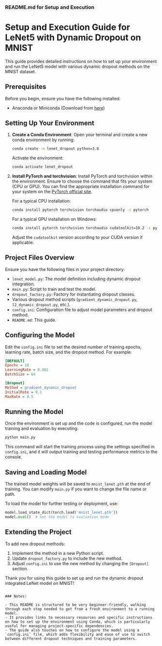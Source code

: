 ### README.md for Setup and Execution


# Setup and Execution Guide for LeNet5 with Dynamic Dropout on MNIST

This guide provides detailed instructions on how to set up your environment and run the LeNet5 model with various dynamic dropout methods on the MNIST dataset.

## Prerequisites

Before you begin, ensure you have the following installed:
- Anaconda or Miniconda (Download from [here](https://www.anaconda.com/products/individual))

## Setting Up Your Environment

1. **Create a Conda Environment**:
   Open your terminal and create a new conda environment by running:

   ```bash
   conda create -n lenet_dropout python=3.8
   ```

   Activate the environment:

   ```bash
   conda activate lenet_dropout
   ```

2. **Install PyTorch and torchvision**:
   Install PyTorch and torchvision within the environment. Ensure to choose the command that fits your system (CPU or GPU). You can find the appropriate installation command for your system on the [PyTorch official site](https://pytorch.org/).

   For a typical CPU installation:

   ```bash
   conda install pytorch torchvision torchaudio cpuonly -c pytorch
   ```

   For a typical GPU installation on Windows:

   ```bash
   conda install pytorch torchvision torchaudio cudatoolkit=10.2 -c pytorch
   ```

   Adjust the `cudatoolkit` version according to your CUDA version if applicable.

## Project Files Overview

Ensure you have the following files in your project directory:
- `lenet_model.py`: The model definition including dynamic dropout integration.
- `main.py`: Script to train and test the model.
- `dropout_factory.py`: Factory for instantiating dropout classes.
- Various dropout method scripts (`gradient_dynamic_dropout.py`, `l2_dynamic_dropout.py`, etc.).
- `config.ini`: Configuration file to adjust model parameters and dropout method.
- `README.md`: This guide.

## Configuring the Model

Edit the `config.ini` file to set the desired number of training epochs, learning rate, batch size, and the dropout method. For example:

```ini
[DEFAULT]
Epochs = 10
LearningRate = 0.001
BatchSize = 64

[Dropout]
Method = gradient_dynamic_dropout
InitialRate = 0.1
MaxRate = 0.5
```

## Running the Model

Once the environment is set up and the code is configured, run the model training and evaluation by executing:

```bash
python main.py
```

This command will start the training process using the settings specified in `config.ini`, and it will output training and testing performance metrics to the console.

## Saving and Loading Model

The trained model weights will be saved to `mnist_lenet.pth` at the end of training. You can modify `main.py` if you want to change the file name or path.

To load the model for further testing or deployment, use:

```python
model.load_state_dict(torch.load('mnist_lenet.pth'))
model.eval()  # Set the model to evaluation mode
```

## Extending the Project

To add new dropout methods:
1. Implement the method in a new Python script.
2. Update `dropout_factory.py` to include the new method.
3. Adjust `config.ini` to use the new method by changing the `[Dropout]` section.

Thank you for using this guide to set up and run the dynamic dropout integrated LeNet model on MNIST!
```

### Notes:

- This README is structured to be very beginner-friendly, walking through each step needed to get from a fresh environment to a running model.
- It provides links to necessary resources and specific instructions on how to set up the environment using Conda, which is particularly useful for managing project-specific dependencies.
- The guide also touches on how to configure the model using a `config.ini` file, which adds flexibility and ease of use to switch between different dropout techniques and training parameters.
